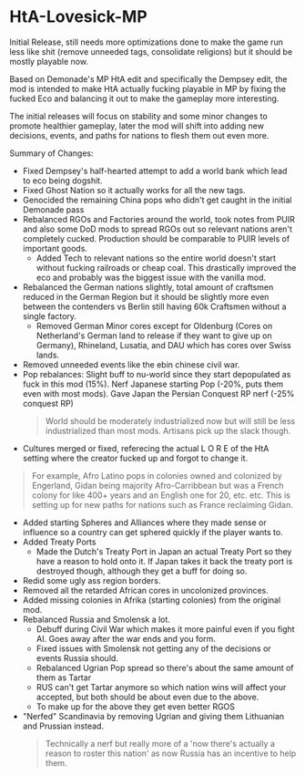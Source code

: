 # HtA-Lovesick-MP

Initial Release, still needs more optimizations done to make the game run less like shit (remove unneeded tags, consolidate religions) but it should be mostly playable now.

Based on Demonade's MP HtA edit and specifically the Dempsey edit, the mod is intended to make HtA actually fucking playable in MP by fixing the fucked Eco and balancing it out to make the gameplay more interesting.

The initial releases will focus on stability and some minor changes to promote healthier gameplay, later the mod will shift into adding new decisions, events, and paths for nations to flesh them out even more.

Summary of Changes:
* Fixed Dempsey's half-hearted attempt to add a world bank which lead to eco being dogshit.
* Fixed Ghost Nation so it actually works for all the new tags.
* Genocided the remaining China pops who didn't get caught in the initial Demonade pass
* Rebalanced RGOs and Factories around the world, took notes from PUIR and also some DoD mods to spread RGOs out so relevant nations aren't completely cucked. Production should be comparable to PUIR levels of important goods.
  * Added Tech to relevant nations so the entire world doesn't start without fucking railroads or cheap coal. This drastically improved the eco and probably was the biggest issue with the vanilla mod.
* Rebalanced the German nations slightly, total amount of craftsmen reduced in the German Region but it should be slightly more even between the contenders vs Berlin still having 60k Craftsmen without a single factory.
  * Removed German Minor cores except for Oldenburg (Cores on Netherland's German land to release if they want to give up on Germany), Rhineland, Lusatia, and DAU which has cores over Swiss lands.
* Removed unneeded events like the ebin chinese civil war.
* Pop rebalances: Slight buff to nu-world since they start depopulated as fuck in this mod (15%). Nerf Japanese starting Pop (-20%, puts them even with most mods). Gave Japan the Persian Conquest RP nerf (-25% conquest RP)
  > World should be moderately industrialized now but will still be less industrialized than most mods. Artisans pick up the slack though.
* Cultures merged or fixed, referecing the actual L O R E of the HtA setting where the creator fucked up and forgot to change it.
 >For example, Afro Latino pops in colonies owned and colonized by Engerland, Gidan being majority Afro-Carribbean but was a French colony for like 400+ years and an English one for 20, etc. etc. This is setting up for new paths for nations such as France reclaiming Gidan.
* Added starting Spheres and Alliances where they made sense or influence so a country can get sphered quickly if the player wants to.
* Added Treaty Ports
  * Made the Dutch's Treaty Port in Japan an actual Treaty Port so they have a reason to hold onto it. If Japan takes it back the treaty port is destroyed though, although they get a buff for doing so.
* Redid some ugly ass region borders.
* Removed all the retarded African cores in uncolonized provinces.
* Added missing colonies in Afrika (starting colonies) from the original mod.
* Rebalanced Russia and Smolensk a lot.
	* Debuff during Civil War which makes it more painful even if you fight AI. Goes away after the war ends and you form.
	* Fixed issues with Smolensk not getting any of the decisions or events Russia should.
	* Rebalanced Ugrian Pop spread so there's about the same amount of them as Tartar
	* RUS can't get Tartar anymore so which nation wins will affect your accepted, but both should be about even due to the above.
	* To make up for the above they get even better RGOS
* "Nerfed" Scandinavia by removing Ugrian and giving them Lithuanian and Prussian instead.
  >Technically a nerf but really more of a 'now there's actually a reason to roster this nation' as now Russia has an incentive to help them.
